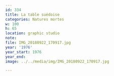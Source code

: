 ```yaml
---
id: 334
title: La table suédoise
categories: Natures mortes
w: 100
h: 65
location: graphic studio
note:
file: IMG_20180922_170917.jpg
year: '1976'
year_start: 1976
year_end:
image: ../../media/img/IMG_20180922_170917.jpg

---
```

